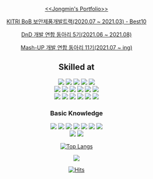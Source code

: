 <div align=center>
 
[<<Jongmin's Portfolio>>](https://www.notion.so/3a3b8b602c8e48989d4c5897c6ba630b)

[KITRI BoB 보안제품개발트랙(2020.07 ~ 2021.03) - Best10](https://news.cau.ac.kr/cms/FR_CON/BoardView.do?SITE_NO=5&BBS_SEQ=1325&BOARD_SEQ=11&MENU_ID=100)
 
[DnD 개발 연합 동아리 5기(2021.06 ~ 2021.08)](https://dnd.ac/)
 
[Mash-UP 개발 연합 동아리 11기(2021.07 ~ ing)](https://mash-up.it/)
 
 <h2>Skilled at</h2>
 <p align='center'>
  <img src="https://img.shields.io/badge/Spring Boot-6DB33F?style=flat-square&logo=Spring&logoColor=white"/>
  <img src="https://img.shields.io/badge/JPA-JPA-green"/>
  <img src="https://img.shields.io/badge/hibernate-59666C?style=flat-square&logo=hibernate&logoColor=white"/>
  <img src="https://img.shields.io/badge/Gradle-02303A?style=flat-square&logo=Gradle&logoColor=white"/>
  <img src="https://img.shields.io/badge/Hack-WebHacking-blueviolet"/>
  <br>
  <img src="https://img.shields.io/badge/SW-Engineering-yellowgreen"/>
  <img src="https://img.shields.io/badge/MySQL-4479A1?style=flat-square&logo=MySQL&logoColor=white"/>
  <img src="https://img.shields.io/badge/Java-007396?style=flat-square&logo=Java&logoColor=white"/>
  <img src="https://img.shields.io/badge/Python-3776AB?style=flat-square&logo=Python&logoColor=white"/>
  <img src="https://img.shields.io/badge/C++-00599C?style=flat-square&logo=C%2B%2B&logoColor=white"/>
  <img src="https://img.shields.io/badge/Selenium-43B02A?style=flat-square&logo=Selenium&logoColor=white"/>
  <br>
  <img src="https://img.shields.io/badge/Jenkins-D24939?style=flat-square&logo=Jenkins&logoColor=white"/>
  <img src="https://img.shields.io/badge/GitHub Actions-2088FF?style=flat-square&logo=GitHub-Actions&logoColor=white"/>
  <img src="https://img.shields.io/badge/Ubuntu-E95420?style=flat-square&logo=Ubuntu&logoColor=white"/>
  <img src="https://img.shields.io/badge/Amazon AWS-232F3E?style=flat-square&logo=Amazon-AWS&logoColor=white"/>
  <img src="https://img.shields.io/badge/Google Cloud-4285F4?style=flat-square&logo=Google-Cloud&logoColor=white"/>
  <img src="https://img.shields.io/badge/Elastic Stack-005571?style=flat-square&logo=Elastic&logoColor=white"/>
</p>

 <h3>Basic Knowledge</h3>
 <p align='center'>
  <img src="https://img.shields.io/badge/Docker-2496ED?style=flat-square&logo=Docker&logoColor=white"/>
  <img src="https://img.shields.io/badge/Kubernetes-326CE5?style=flat-square&logo=Kubernetes&logoColor=white"/>
  <img src="https://img.shields.io/badge/TensorFlow-FF6F00?style=flat-square&logo=TensorFlow&logoColor=white"/>
  <img src="https://img.shields.io/badge/HTML5-E34F26?style=flat-square&logo=HTML5&logoColor=white"/>
  <img src="https://img.shields.io/badge/CSS3-1572B6?style=flat-square&logo=CSS3&logoColor=white"/>
  <img src="https://img.shields.io/badge/JavaScript-F7DF1E?style=flat-square&logo=JavaScript&logoColor=white"/>
  <img src="https://img.shields.io/badge/Android-3DDC84?style=flat-square&logo=Android&logoColor=white"/>
  <br>
  <img src="https://img.shields.io/badge/Hack-Pwnable-red"/>
  <img src="https://img.shields.io/badge/Hack-Reversing-orange"/>
</p>
 
 [![Top Langs](https://github-readme-stats.vercel.app/api/top-langs/?username=alertjjm&hide=jupyter%20notebook,javascript,c,assembly,makefile,shell,perl,html,roff,css,smpl)](https://github.com/anuraghazra/github-readme-stats)

<p align="center"><img src="http://mazassumnida.wtf/api/v2/generate_badge?boj=chelsea2936"/></p>
 
 [![Hits](https://hits.seeyoufarm.com/api/count/incr/badge.svg?url=https%3A%2F%2Fgithub.com%2Falertjjm)](https://hits.seeyoufarm.com) 
</div>
